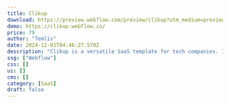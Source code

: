 ```yaml
---
title: Clikup
download: https://preview.webflow.com/preview/clikup?utm_medium=preview_link&utm_source=designer&utm_content=clikup&preview=211d0eebdcb34530d625cd94b647290a&workflow=preview
demo: https://clikup.webflow.io/
price: 79
author: "Temlis"
date: 2024-12-01T04:46:27.570Z
description: "Clikup is a versatile SaaS template for tech companies. Its customizable structure allows services to be showcased with ease, offering editable components that adapt to any need, providing flexibility and fast implementation."
ssg: ["Webflow"]
css: []
ui: []
cms: []
category: [SaaS]
draft: false
---
```

